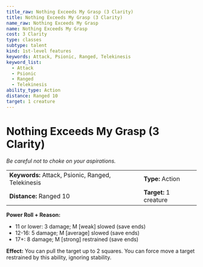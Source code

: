 ```yaml
---
title_raw: Nothing Exceeds My Grasp (3 Clarity)
title: Nothing Exceeds My Grasp (3 Clarity)
name_raw: Nothing Exceeds My Grasp
name: Nothing Exceeds My Grasp
cost: 3 Clarity
type: classes
subtype: talent
kind: 1st-level features
keywords: Attack, Psionic, Ranged, Telekinesis
keyword_list:
  - Attack
  - Psionic
  - Ranged
  - Telekinesis
ability_type: Action
distance: Ranged 10
target: 1 creature
---
```


# Nothing Exceeds My Grasp (3 Clarity)

*Be careful not to choke on your aspirations.*

|                                                    |                        |
| :------------------------------------------------- | :--------------------- |
| **Keywords:** Attack, Psionic, Ranged, Telekinesis | **Type:** Action       |
| **Distance:** Ranged 10                            | **Target:** 1 creature |

**Power Roll + Reason:**

- 11 or lower: 3 damage; M \[weak\] slowed (save ends)
- 12-16: 5 damage; M \[average\] slowed (save ends)
- 17+: 8 damage; M \[strong\] restrained (save ends)

**Effect:** You can pull the target up to 2 squares. You can force move a target restrained by this ability, ignoring stability.
